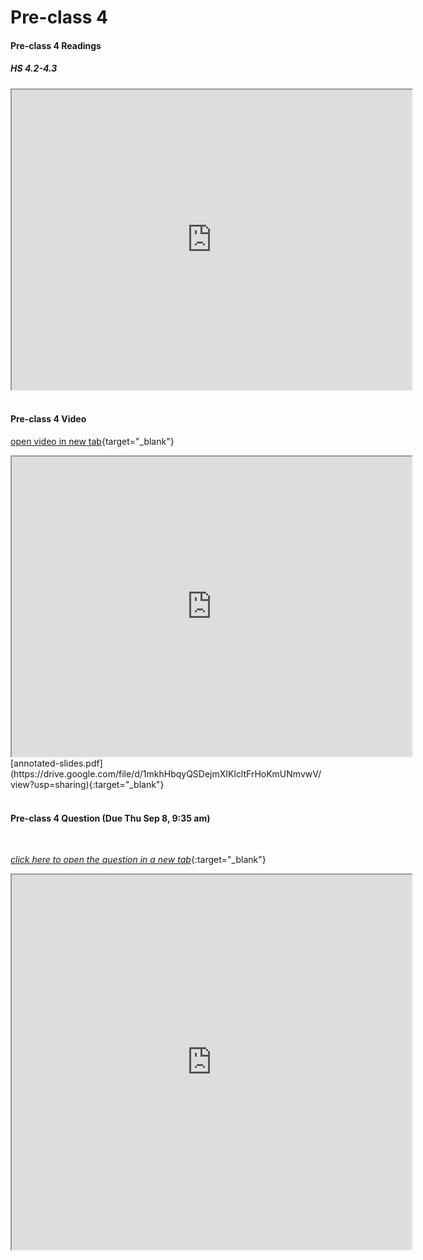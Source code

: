 # Pre-class 4

#### Pre-class 4 Readings

##### HS 4.2-4.3
<iframe src="https://drive.google.com/file/d/14rTcdvpiraR_udJZM7mg8BegYD_kgJEq/preview" width="640" height="480" allowfullscreen>
</iframe>

<br>
<br>

#### Pre-class 4 Video

[open video in new tab](https://drive.google.com/file/d/1xyB195bhHNepBPpYpCZ_XQM7WWE_7JWF){target="_blank"}

<iframe src="https://drive.google.com/file/d/1xyB195bhHNepBPpYpCZ_XQM7WWE_7JWF/preview" width="640" height="480" allowfullscreen>
</iframe>
[annotated-slides.pdf](https://drive.google.com/file/d/1mkhHbqyQSDejmXIKlcltFrHoKmUNmvwV/view?usp=sharing){:target="_blank"}

<br>
<br>

#### Pre-class 4 Question (Due Thu Sep 8, 9:35 am)

<br>

[*click here to open the question in a new tab*](https://forms.gle/manD2EUrMtmZ5TSU6){:target="_blank"}
<iframe src="https://docs.google.com/forms/d/e/1FAIpQLSfzAZtlQ8ANiPF3s1IRsBunoCh-_MzXAsxkkWwOCsQlMusKJQ/viewform?embedded=true" width="640" height="600" frameborder="20" marginheight="0" marginwidth="0">Loading…
</iframe>


